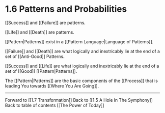 # 1.6 Patterns and Probabilities
[[Success]] and [[Failure]] are patterns. 

[[Life]] and [[Death]] are patterns. 

[[Pattern|Patterns]] exist in a [[Pattern Language|Language of Patterns]]. 

[[Failure]] and [[Death]] are what logically and inextricably lie at the end of a set of [[Anti-Good]] Patterns. 

[[Success]] and [[Life]] are what logically and inextricably lie at the end of a set of [[Good]] [[Pattern|Patterns]]. 

The [[Pattern|Patterns]] are the basic components of the [[Process]] that is leading You towards [[Where You Are Going]]. 

___

Forward to [[1.7 Transformation]]
Back to [[1.5 A Hole In The Symphony]]
Back to table of contents [[The Power of Today]]